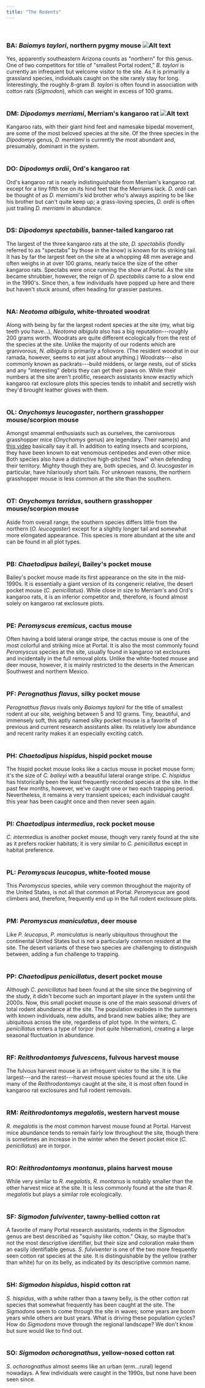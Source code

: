 ```yaml
---
title: "The Rodents"
---
```

<br>

### BA: _Baiomys taylori_, northern pygmy mouse ![Alt text](/Rodent_silhouettes/1-NorthernPygmyMouse.png)
Yes, apparently southeastern Arizona counts as "northern" for this genus. One of two competitors for title of "smallest Portal rodent," _B. taylori_ is currently an infrequent but welcome visitor to the site. As it is primarily a grassland species, individuals caught on the site rarely stay for long. Interestingly, the roughly 8-gram _B. taylori_ is often found in association with cotton rats (_Sigmodon_), which can weight in excess of 100 grams.  
<br>

### DM: _Dipodomys merriami_, Merriam's kangaroo rat ![Alt text](/Rodent_silhouettes/2-MerriamsKangarooRat.png)
Kangaroo rats, with their giant hind feet and namesake bipedal movement, are some of the most beloved species at the site. Of the three species in the _Dipodomys_ genus, _D. merriami_ is currently the most abundant and, presumably, dominant in the system.  
<br>

### DO: _Dipodomys ordii_, Ord's kangaroo rat
Ord's kangaroo rat is nearly indistinguishable from Merriam's kangaroo rat except for a tiny fifth toe on its hind feet that the Merriams lack. _D. ordii_ can be thought of as _D. merriami's_ kid brother who's always aspiring to be like his brother but can't quite keep up; a grass-loving species, _D. ordii_ is often just trailing _D. merriami_ in abundance.  
<br>

### DS: _Dipodomys spectabilis_, banner-tailed kangaroo rat
The largest of the three kangaroo rats at the site, _D. spectabilis_ (fondly referred to as "spectabs" by those in the know) is known for its striking tail. It has by far the largest feet on the site at a whopping 48 mm average and often weighs in at over 100 grams, nearly twice the size of the other kangaroo rats. Spectabs were once running the show at Portal. As the site became shrubbier, however, the reign of _D. spectabilis_ came to a slow end in the 1990's. Since then, a few individuals have popped up here and there but haven't stuck around, often heading for grassier pastures.  
<br>

### NA: _Neotoma albigula_, white-throated woodrat
Along with being by far the largest rodent species at the site (my, what big teeth you have...), _Neotoma albigula_ also has a big reputation---roughly 200 grams worth. Woodrats are quite different ecologically from the rest of the species at the site. Unlike the majority of our rodents which are granivorous, _N. albigula_ is primarily a foliovore. (The resident woodrat in our ramada, however, seems to eat just about anything.) Woodrats---also commonly known as packrats---build middens, or large nests, out of sticks and any "interesting" debris they can get their paws on. While their numbers at the site aren't prolific, research assistants know exactly which kangaroo rat exclosure plots this species tends to inhabit and secretly wish they'd brought leather gloves with them.  
<br>

### OL: _Onychomys leucogaster_, northern grasshopper mouse/scorpion mouse
Amongst smammal enthusiasts such as ourselves, the carnivorous grasshopper mice (_Onychomys_ genus) are legendary. Their name(s) and [this video](https://www.youtube.com/watch?v=ohd_mSIWTXk) basically say it all. In addition to eating insects and scorpions, they have been known to eat venomous centipedes and even other mice. Both species also have a distinctive high-pitched "howl" when defending their territory. Mighty though they are, both species, and _O. leucogaster_ in particular, have hilariously short tails. For unknown reasons, the northern grasshopper mouse is less common at the site than the southern.  
<br>

### OT: _Onychomys torridus_, southern grasshopper mouse/scorpion mouse
Aside from overall range, the southern species differs little from the northern (_O. leucogaster_) except for a slightly longer tail and somewhat more elongated appearance. This species is more abundant at the site and can be found in all plot types.  
<br>

### PB: _Chaetodipus baileyi_, Bailey's pocket mouse
Bailey's pocket mouse made its first appearance on the site in the mid-1990s. It is essentially a giant version of its congeneric relative, the desert pocket mouse (_C. penicillatus_). While close in size to Merriam's and Ord's kangaroo rats, it is an inferior competitor and, therefore, is found almost solely on kangaroo rat exclosure plots.  
<br>

### PE: _Peromyscus eremicus_, cactus mouse
Often having a bold lateral orange stripe, the cactus mouse is one of the most colorful and striking mice at Portal. It is also the most commonly found _Peromyscus_ species at the site, usually found in kangaroo rat exclosures and incidentally in the full removal plots. Unlike the white-footed mouse and deer mouse, however, it is mainly restricted to the deserts in the American Southwest and northern Mexico.  
<br>

### PF: _Perognathus flavus_, silky pocket mouse
_Perognathus flavus_ rivals only _Baiomys taylorii_ for the title of smallest rodent at our site, weighing between 5 and 10 grams. Tiny, beautiful, and immensely soft, this aptly named silky pocket mouse is a favorite of previous and current research assistants alike. Its relatively low abundance and recent rarity makes it an especially exciting catch.  
<br>

### PH: _Chaetodipus hispidus_, hispid pocket mouse
The hispid pocket mouse looks like a cactus mouse in pocket mouse form; it's the size of _C. baileyi_ with a beautiful lateral orange stripe. _C. hispidus_ has historically been the least frequently recorded species at the site. In the past few months, however, we've caught one or two each trapping period. Nevertheless, it remains a very transient speices; each individual caught this year has been caught once and then never seen again.  
<br>

### PI: _Chaetodipus intermedius_, rock pocket mouse
_C. intermedius_ is another pocket mouse, though very rarely found at the site as it prefers rockier habitats; it is very similar to _C. penicillatus_ except in habitat preference.  
<br>

### PL: _Peromyscus leucopus_, white-footed mouse
This _Peromyscus_ species, while very common throughout the majority of the United States, is not all that common at Portal. _Peromyscus_ are good climbers and, therefore, frequently end up in the full rodent exclosure plots.   
<br>

### PM: _Peromyscus maniculatus_, deer mouse
Like _P. leucopus_, _P. maniculatus_ is nearly ubiquitous throughout the continental United States but is not a particularly common resident at the site. The desert variants of these two species are challenging to distinguish between, adding a fun challenge to trapping.  
<br>

### PP: _Chaetodipus penicillatus_, desert pocket mouse
Although _C. penicillatus_ had been found at the site since the beginning of the study, it didn't become such an important player in the system until the 2000s. Now, this small pocket mouse is one of the main seasonal drivers of total rodent abundance at the site. The population explodes in the summers with known individuals, new adults, and brand new babies alike; they are ubiquitous across the site, regardless of plot type. In the winters, _C. penicillatus_ enters a type of torpor (not quite hibernation), creating a large seasonal fluctuation in abundance.  
<br>

### RF: _Reithrodontomys fulvescens_, fulvous harvest mouse
The fulvous harvest mouse is an infrequent visitor to the site. It is the largest---and the rarest---harvest mouse species found at the site. Like many of the _Reithrodontomys_ caught at the site, it is most often found in kangaroo rat exclosures and full rodent removals.  
<br>

### RM: _Reithrodontomys megalotis_, western harvest mouse
_R. megalotis_ is the most common harvest mouse found at Portal. Harvest mice abundance tends to remain fairly low throughout the site, though there is sometimes an increase in the winter when the desert pocket mice (_C. penicillatus_) are in torpor.  
<br>

### RO: _Reithrodontomys montanus_, plains harvest mouse
While very similar to _R. megalotis_, _R. montanus_ is notably smaller than the other harvest mice at the site. It is less commonly found at the site than _R. megalotis_ but plays a similar role ecologically.  
<br>

### SF: _Sigmodon fulviventer_, tawny-bellied cotton rat
A favorite of many Portal research assistants, rodents in the _Sigmodon_ genus are best described as "squishy like cotton." Okay, so maybe that's not the most descriptive identifier, but their size and coloration make them an easily identifiable genus. _S. fulviventer_ is one of the two more frequently seen cotton rat species at the site. It is distinguishable by the yellow (rather than white) fur on its belly, as indicated by its descriptive common name.  
<br>

### SH: _Sigmodon hispidus_, hispid cotton rat
_S. hispidus_, with a white rather than a tawny belly, is the other cotton rat species that somewhat frequently has been caught at the site. The _Sigmodons_ seem to come through the site in waves; some years are boom years while others are bust years. What is driving these population cycles? How do _Sigmodons_ move through the regional landscape? We don't know but sure would like to find out.  
<br>

### SO: _Sigmodon ochorognathus_, yellow-nosed cotton rat
_S. ochorognathus_ almost seems like an urban (erm...rural) legend nowadays. A few individuals were caught in the 1990s, but none have been seen since.  